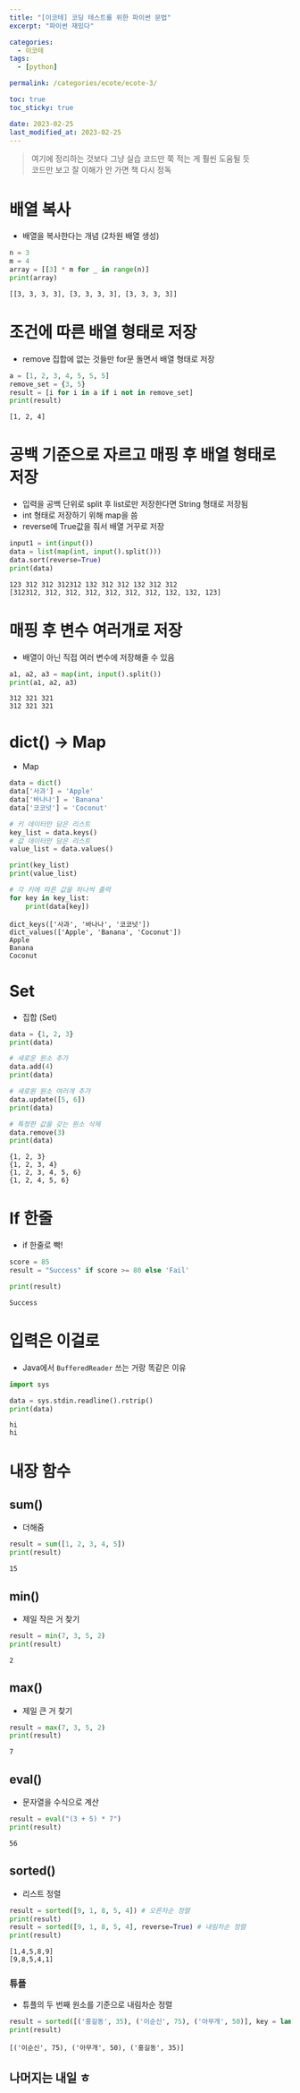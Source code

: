 ```yaml
---
title: "[이코테] 코딩 테스트를 위한 파이썬 문법"
excerpt: "파이썬 재밌다"

categories:
  - 이코테
tags:
  - [python]

permalink: /categories/ecote/ecote-3/

toc: true
toc_sticky: true

date: 2023-02-25
last_modified_at: 2023-02-25
---
```


> 여기에 정리하는 것보다 그냥 실습 코드만 쭉 적는 게 훨씬 도움될 듯 <br>
> 코드만 보고 잘 이해가 안 가면 책 다시 정독

# 배열 복사

- 배열을 복사한다는 개념 (2차원 배열 생성)

```python
n = 3
m = 4
array = [[3] * m for _ in range(n)]
print(array)
```

```
[[3, 3, 3, 3], [3, 3, 3, 3], [3, 3, 3, 3]]
```

# 조건에 따른 배열 형태로 저장

- remove 집합에 없는 것들만 for문 돌면서 배열 형태로 저장

```python
a = [1, 2, 3, 4, 5, 5, 5]
remove_set = {3, 5}
result = [i for i in a if i not in remove_set]
print(result)
```

```
[1, 2, 4]
```

# 공백 기준으로 자르고 매핑 후 배열 형태로 저장

- 입력을 공백 단위로 split 후 list로만 저장한다면 String 형태로 저장됨
- int 형태로 저장하기 위해 map을 씀
- reverse에 True값을 줘서 배열 거꾸로 저장

```python
input1 = int(input())
data = list(map(int, input().split()))
data.sort(reverse=True)
print(data)
```

```
123 312 312 312312 132 312 312 132 312 312
[312312, 312, 312, 312, 312, 312, 312, 132, 132, 123]
```

# 매핑 후 변수 여러개로 저장

- 배열이 아닌 직접 여러 변수에 저장해줄 수 있음

```python
a1, a2, a3 = map(int, input().split())
print(a1, a2, a3)
```

```
312 321 321
312 321 321
```

# dict() -> Map

- Map

```python
data = dict()
data['사과'] = 'Apple'
data['바나나'] = 'Banana'
data['코코넛'] = 'Coconut'

# 키 데이터만 담은 리스트
key_list = data.keys()
# 값 데이터만 담은 리스트
value_list = data.values()

print(key_list)
print(value_list)

# 각 키에 따른 값을 하나씩 출력
for key in key_list:
    print(data[key])
```

```
dict_keys(['사과', '바나나', '코코넛'])
dict_values(['Apple', 'Banana', 'Coconut'])
Apple
Banana
Coconut
```

# Set

- 집합 (Set)

```python
data = {1, 2, 3}
print(data)

# 새로운 원소 추가
data.add(4)
print(data)

# 새로원 원소 여러개 추가
data.update([5, 6])
print(data)

# 특정한 값을 갖는 원소 삭제
data.remove(3)
print(data)
```

```
{1, 2, 3}
{1, 2, 3, 4}
{1, 2, 3, 4, 5, 6}
{1, 2, 4, 5, 6}
```

# If 한줄

- if 한줄로 빡!

```python
score = 85
result = "Success" if score >= 80 else 'Fail'

print(result)
```

```
Success
```

# 입력은 이걸로

- Java에서 `BufferedReader` 쓰는 거랑 똑같은 이유

```python
import sys

data = sys.stdin.readline().rstrip()
print(data)
```

```
hi
hi
```

# 내장 함수

## sum()

- 더해줌

```python
result = sum([1, 2, 3, 4, 5])
print(result)
```

```
15
```

## min()

- 제일 작은 거 찾기

```python
result = min(7, 3, 5, 2)
print(result)
```

```
2
```

## max()

- 제일 큰 거 찾기

```python
result = max(7, 3, 5, 2)
print(result)
```

```
7
```

## eval()

- 문자열을 수식으로 계산

```python
result = eval("(3 + 5) * 7")
print(result)
```

```
56
```

## sorted()

- 리스트 정렬

```python
result = sorted([9, 1, 8, 5, 4]) # 오른차순 정렬
print(result)
result = sorted([9, 1, 8, 5, 4], reverse=True) # 내림차순 정렬
print(result)
```

```
[1,4,5,8,9]
[9,8,5,4,1]
```

### 튜플

- 튜플의 두 번째 원소를 기준으로 내림차순 정렬

```python
result = sorted([('홍길동', 35), ('이순신', 75), ('아무개', 50)], key = lambda x: x[1], reverse=True)
print(result)
```

```
[('이순신', 75), ('아무개', 50), ('홍길동', 35)]
```

## 나머지는 내일 ㅎ